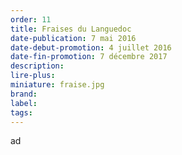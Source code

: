 ```yaml
---
order: 11
title: Fraises du Languedoc
date-publication: 7 mai 2016
date-debut-promotion: 4 juillet 2016
date-fin-promotion: 7 décembre 2017
description: 
lire-plus: 
miniature: fraise.jpg
brand:
label: 
tags:
---
```

<!--fin-excerpt-->
<!-- ******************************** -->
<!-- **** début contenu détaillé **** -->

ad

<!-- **** fin contenu détaillé **** -->
<!-- ****************************** -->